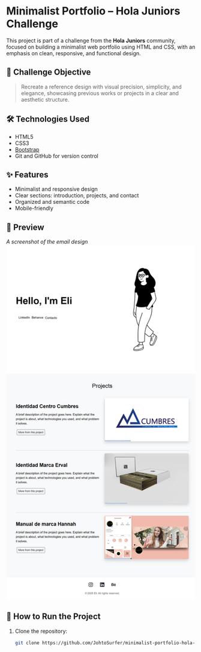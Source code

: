 # Minimalist Portfolio – Hola Juniors Challenge

This project is part of a challenge from the **Hola Juniors** community, focused on building a minimalist web portfolio using HTML and CSS, with an emphasis on clean, responsive, and functional design.

## 📌 Challenge Objective

> Recreate a reference design with visual precision, simplicity, and elegance, showcasing previous works or projects in a clear and aesthetic structure.

## 🛠️ Technologies Used

- HTML5  
- CSS3  
- [Bootstrap](https://getbootstrap.com/)  
- Git and GitHub for version control

## ✨ Features

- Minimalist and responsive design  
- Clear sections: introduction, projects, and contact  
- Organized and semantic code  
- Mobile-friendly

## 📸 Preview
_A screenshot of the email design_  
![Screenshot](assets/website-preview-eli.png)

## 🚀 How to Run the Project

1. Clone the repository:
   ```bash
   git clone https://github.com/JohtoSurfer/minimalist-portfolio-hola-juniors.git

